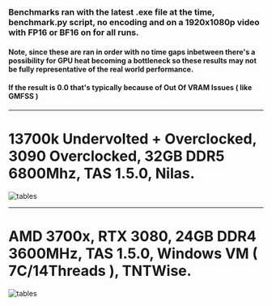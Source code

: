 ### Benchmarks ran with the latest .exe file at the time, benchmark.py script, no encoding and on a 1920x1080p video with FP16 or BF16 on for all runs.

#### Note, since these are ran in order with no time gaps inbetween there's a possibility for GPU heat becoming a bottleneck so these results may not be fully representative of the real world performance.

#### If the result is 0.0 that's typically because of Out Of VRAM Issues ( like GMFSS )
-------------------------------------------------------------------------------------------------------------

# 13700k Undervolted + Overclocked, 3090 Overclocked, 32GB DDR5 6800Mhz, TAS 1.5.0, Nilas.

![tables](https://github.com/NevermindNilas/TheAnimeScripter/assets/128264457/887177e2-f356-4640-b5d7-abf2e3056071)

-------------------------------------------------------------------------------------------------------------

# AMD 3700x, RTX 3080, 24GB DDR4 3600MHz, TAS 1.5.0, Windows VM ( 7C/14Threads ), TNTWise.

![tables](https://github.com/NevermindNilas/TheAnimeScripter/assets/128264457/a61bdb37-a15e-452d-bd07-d0e0e8e4287b)

